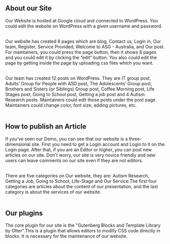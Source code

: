 ## About our Site
Our Website is hosted at Google cloud and connected to WordPress. You could edit the website on WordPress with a given username and password.</br></br>


Our website has created 8 pages which are blog, Contact us, Login in, Our team, Register, Service Provided, Welcome to ASG - Australia, and Our post. For maintainers, you could press the page button, then it shows 8 pages and you could edit it by clicking the “edit” button. You also could edit the page by getting inside the page by uploading css files which you want. </br></br>

Our team has created 12 posts on WordPress. They are IT group post, Adults’ Group for People with ASD post, The Adolescents’ Group post, Brothers and Sisters (or Siblings) Group post, Coffee Morning post, Life Stages post, Going to School post, Getting a job post and 4 Autism Research posts. Maintainers could edit those posts under the post page. Maintainers could change color, font size, adding pictures, etc. </br></br>

## How to publish an Article
If you've seen our Demo, you can see that our website is a three-dimensional site. First you need to get a Login account and Login to it on the Login page. After that, if you are an Editor or higher, you can post new articles on our site. Don't worry, our site is very novice friendly and new users can leave comments on our site even if they are not editors.</br></br>

There are five categories on Our website, they are: Autism Research, Getting a Job, Going to School, Life-Stage and Our Service.The first four categories are articles about the content of our presentation, and the last category is about the services of our website.</br></br>

## Our plugins
The core plugin for our site is the "Gutenberg Blocks and Template Library by Otter".This is a plugin that allows editors to modify CSS code directly in blocks. It is necessary for the maintenance of our website.
